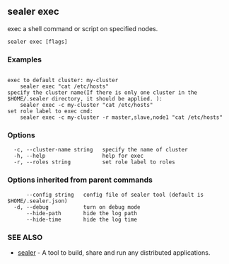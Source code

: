 ## sealer exec

exec a shell command or script on specified nodes.

```
sealer exec [flags]
```

### Examples

```

exec to default cluster: my-cluster
	sealer exec "cat /etc/hosts"
specify the cluster name(If there is only one cluster in the $HOME/.sealer directory, it should be applied. ):
    sealer exec -c my-cluster "cat /etc/hosts"
set role label to exec cmd:
    sealer exec -c my-cluster -r master,slave,node1 "cat /etc/hosts"		

```

### Options

```
  -c, --cluster-name string   specify the name of cluster
  -h, --help                  help for exec
  -r, --roles string          set role label to roles
```

### Options inherited from parent commands

```
      --config string   config file of sealer tool (default is $HOME/.sealer.json)
  -d, --debug           turn on debug mode
      --hide-path       hide the log path
      --hide-time       hide the log time
```

### SEE ALSO

* [sealer](sealer.md)	 - A tool to build, share and run any distributed applications.

